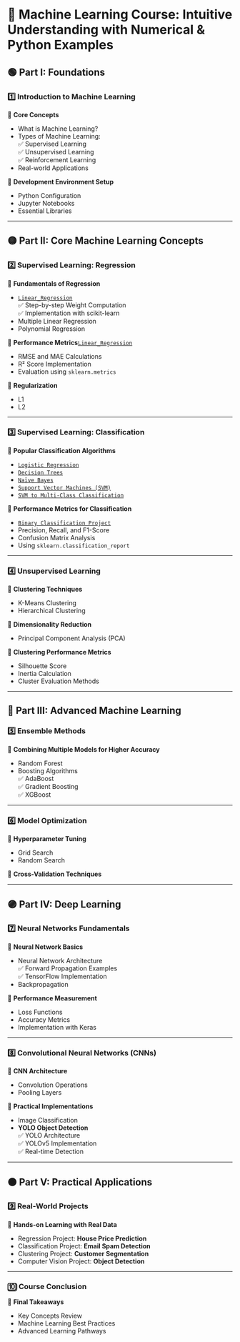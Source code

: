# **📌 Machine Learning Course: Intuitive Understanding with Numerical & Python Examples**

## **🟢 Part I: Foundations**
### **1️⃣ Introduction to Machine Learning**
📌 **Core Concepts**  
- What is Machine Learning?  
- Types of Machine Learning:  
  ✅ Supervised Learning  
  ✅ Unsupervised Learning  
  ✅ Reinforcement Learning  
- Real-world Applications  

📌 **Development Environment Setup**  
- Python Configuration  
- Jupyter Notebooks  
- Essential Libraries  

---

## **🟡 Part II: Core Machine Learning Concepts**
### **2️⃣ Supervised Learning: Regression**
📌 **Fundamentals of Regression**  
- [`Linear_Regression`]([ml/tree/main/Linear_Regression])  
  ✅ Step-by-step Weight Computation  
  ✅ Implementation with scikit-learn  
- Multiple Linear Regression  
- Polynomial Regression  

📌 **Performance Metrics**[`Linear_Regression`]([ml/tree/main/Linear_Regression])  
- RMSE and MAE Calculations  
- R² Score Implementation  
- Evaluation using `sklearn.metrics`  

📌 **Regularization**
- L1
- L2 
---

### **3️⃣ Supervised Learning: Classification**
📌 **Popular Classification Algorithms**  
- [`Logistic Regression`](logistic_regression)
- [`Decision Trees`](decision_tree)
- [`Naïve Bayes`](Naive_Bayes)  
- [`Support Vector Machines (SVM)`](svm)
- [`SVM to Multi-Class Classification`](svm)

📌 **Performance Metrics for Classification**  
- [`Binary Classification Project`](classification_project)
- Precision, Recall, and F1-Score
- Confusion Matrix Analysis  
- Using `sklearn.classification_report`  

---

### **4️⃣ Unsupervised Learning**
📌 **Clustering Techniques**  
- K-Means Clustering  
- Hierarchical Clustering  

📌 **Dimensionality Reduction**  
- Principal Component Analysis (PCA)  

📌 **Clustering Performance Metrics**  
- Silhouette Score  
- Inertia Calculation  
- Cluster Evaluation Methods  

---

## **🔵 Part III: Advanced Machine Learning**
### **5️⃣ Ensemble Methods**
📌 **Combining Multiple Models for Higher Accuracy**  
- Random Forest  
- Boosting Algorithms  
  ✅ AdaBoost  
  ✅ Gradient Boosting  
  ✅ XGBoost  

---

### **6️⃣ Model Optimization**
📌 **Hyperparameter Tuning**  
- Grid Search  
- Random Search  

📌 **Cross-Validation Techniques**  

---

## **🟣 Part IV: Deep Learning**
### **7️⃣ Neural Networks Fundamentals**
📌 **Neural Network Basics**  
- Neural Network Architecture  
  ✅ Forward Propagation Examples  
  ✅ TensorFlow Implementation  
- Backpropagation  

📌 **Performance Measurement**  
- Loss Functions  
- Accuracy Metrics  
- Implementation with Keras  

---

### **8️⃣ Convolutional Neural Networks (CNNs)**
📌 **CNN Architecture**  
- Convolution Operations  
- Pooling Layers  

📌 **Practical Implementations**  
- Image Classification  
- **YOLO Object Detection**  
  ✅ YOLO Architecture  
  ✅ YOLOv5 Implementation  
  ✅ Real-time Detection  

---

## **🟠 Part V: Practical Applications**
### **9️⃣ Real-World Projects**
📌 **Hands-on Learning with Real Data**  
- Regression Project: **House Price Prediction**  
- Classification Project: **Email Spam Detection**  
- Clustering Project: **Customer Segmentation**  
- Computer Vision Project: **Object Detection**  

---

### **🔟 Course Conclusion**
📌 **Final Takeaways**  
- Key Concepts Review  
- Machine Learning Best Practices  
- Advanced Learning Pathways  

